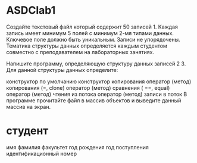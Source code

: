 # ASDClab1
Создайте текстовый файл который содержит 50 записей 1. Каждая запись имеет минимум 5 полей с минимум 2-мя типами данных. Ключевое поле должно быть уникальным. Записи не упорядочены. Тематика структуры данных определяется каждым студентом совместно с преподавателем на лабораторных занятиях.

Напишите программу, определяющую структуру данных записей 2 3. Для данной структуры данных определите:

конструктор по умолчанию
конструктор копирования
оператор (метод) копирования (=, clone)
оператор (метод) сравнения ( ==, equal)
оператор (метод) чтения из потока
оператор (метод) записи в поток
В программе прочитайте файл в массив объектов и выведите данный массив на экран.


# студент
имя
фамилия
факультет
год рождения
год поступления
идентификационный номер